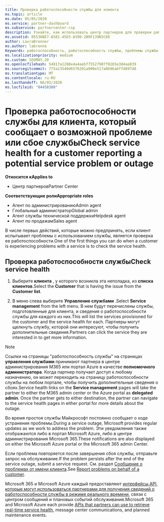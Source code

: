 ```yaml
---
title: Проверка работоспособности службы для клиента
ms.topic: article
ms.date: 05/05/2020
ms.service: partner-dashboard
ms.subservice: partnercenter-csp
description: Узнайте, как использовать центр партнеров для проверки работоспособности службы для клиента при возникновении проблем со службой.
ms.assetid: 05536BE7-A581-45D3-A390-2B9F139B5C6D
author: LauraBrenner
ms.author: labrenne
Keywords: работоспособность, работоспособность службы, проблемы службы
ms.localizationpriority: medium
ms.custom: SEOMAY.20
ms.openlocfilehash: 54817a1288e4a4aebf75527907f0265e384ae839
ms.sourcegitcommit: 775a13540d6576201a900e517a0696a6ff4897d8
ms.translationtype: MT
ms.contentlocale: ru-RU
ms.lasthandoff: 06/05/2020
ms.locfileid: "84458380"
---
```

# <a name="check-service-health-for-a-customer-reporting-a-potential-service-problem-or-outage"></a><span data-ttu-id="ed87d-104">Проверка работоспособности службы для клиента, который сообщает о возможной проблеме или сбое службы</span><span class="sxs-lookup"><span data-stu-id="ed87d-104">Check service health for a customer reporting a potential service problem or outage</span></span>

<span data-ttu-id="ed87d-105">**Относится к**</span><span class="sxs-lookup"><span data-stu-id="ed87d-105">**Applies to**</span></span>

- <span data-ttu-id="ed87d-106">Центр партнеров</span><span class="sxs-lookup"><span data-stu-id="ed87d-106">Partner Center</span></span>

<span data-ttu-id="ed87d-107">**Соответствующие роли**</span><span class="sxs-lookup"><span data-stu-id="ed87d-107">**Appropriate roles**</span></span>

- <span data-ttu-id="ed87d-108">Агент по администрированию</span><span class="sxs-lookup"><span data-stu-id="ed87d-108">Admin agent</span></span>
- <span data-ttu-id="ed87d-109">Глобальный администратор</span><span class="sxs-lookup"><span data-stu-id="ed87d-109">Global admin</span></span>
- <span data-ttu-id="ed87d-110">Агент службы технической поддержки</span><span class="sxs-lookup"><span data-stu-id="ed87d-110">Helpdesk agent</span></span>
- <span data-ttu-id="ed87d-111">Агент по продажам</span><span class="sxs-lookup"><span data-stu-id="ed87d-111">Sales agent</span></span>

<span data-ttu-id="ed87d-112">В числе первых действий, которые можно предпринять, если клиент испытывает проблемы с использованием службы, является проверка ее работоспособности.</span><span class="sxs-lookup"><span data-stu-id="ed87d-112">One of the first things you can do when a customer is experiencing problems with a service is to check the service health.</span></span> 

## <a name="check-service-health"></a><span data-ttu-id="ed87d-113">Проверка работоспособности службы</span><span class="sxs-lookup"><span data-stu-id="ed87d-113">Check service health</span></span>

1. <span data-ttu-id="ed87d-114">Выберите **клиента** , у которого возникла эта неполадка, из **списка клиентов**.</span><span class="sxs-lookup"><span data-stu-id="ed87d-114">Select the **Customer** that is having the issue from the **Customer list**.</span></span>

2. <span data-ttu-id="ed87d-115">В меню слева выберите **Управление службами** .</span><span class="sxs-lookup"><span data-stu-id="ed87d-115">Select **Service management** from the left menu.</span></span> <span data-ttu-id="ed87d-116">В нем будут перечислены службы, подготовленные для клиента, и сведения о работоспособности службы для каждого из них.</span><span class="sxs-lookup"><span data-stu-id="ed87d-116">This will list the services provisioned for the customer and the service health for each.</span></span> <span data-ttu-id="ed87d-117">Партнеры могут щелкнуть службу, которой они интересуют, чтобы получить дополнительные сведения.</span><span class="sxs-lookup"><span data-stu-id="ed87d-117">Partners can click the service they are interested in to get more information.</span></span> 

>[!NOTE] 
> <span data-ttu-id="ed87d-118">Ссылки на страницы "работоспособность службы" на страницах **управления службами** принимают партнера в центре администрирования M365 или портал Azure в качестве **полномочного администратора**. Когда партнер получает доступ к любому назначению, он может переходить на страницу работоспособности службы на любом портале, чтобы получить дополнительные сведения о сбоях.</span><span class="sxs-lookup"><span data-stu-id="ed87d-118">Service health links on the **Service management** pages will take the partner to either the M365 admin center or the Azure portal as **delegated admin**. Once the partner gets to either destination, the partner can navigate to the service health pages in either portal for more details about the outage.</span></span>
 
<span data-ttu-id="ed87d-119">Во время простоя службы Майкрософт постоянно сообщает о ходе устранения проблемы.</span><span class="sxs-lookup"><span data-stu-id="ed87d-119">During a service outage, Microsoft provides regular updates as we work to address the problem.</span></span> <span data-ttu-id="ed87d-120">Эти уведомления также отображаются либо в портал Microsoft Azure, либо в центре администрирования Microsoft 365.</span><span class="sxs-lookup"><span data-stu-id="ed87d-120">These notifications are also displayed on either the Microsoft Azure portal or the Microsoft 365 admin Center.</span></span>

<span data-ttu-id="ed87d-121">Если проблема повторяется после завершения сбоя службы, отправьте запрос на обслуживание.</span><span class="sxs-lookup"><span data-stu-id="ed87d-121">If the problem persists after the end of the service outage, submit a service request.</span></span> <span data-ttu-id="ed87d-122">См. раздел [Сообщение о проблемах от имени клиента](report-problems-on-behalf-of-a-customer.md).</span><span class="sxs-lookup"><span data-stu-id="ed87d-122">See [Report problems on behalf of a customer](report-problems-on-behalf-of-a-customer.md).</span></span>

<span data-ttu-id="ed87d-123">Microsoft 365 и Microsoft Azure каждый предоставляют [интерфейсы API, которые могут использоваться партнерами для получения сведений о работоспособности службы в режиме реального времени](get-automated-service-notifications-with-our-apis.md), связи с центром сообщений и плановых событий обслуживания.</span><span class="sxs-lookup"><span data-stu-id="ed87d-123">Microsoft 365 and Microsoft Azure each provide [APIs that partners can use to retrieve real-time service health](get-automated-service-notifications-with-our-apis.md), message center communications, and planned maintenance events.</span></span>

 

